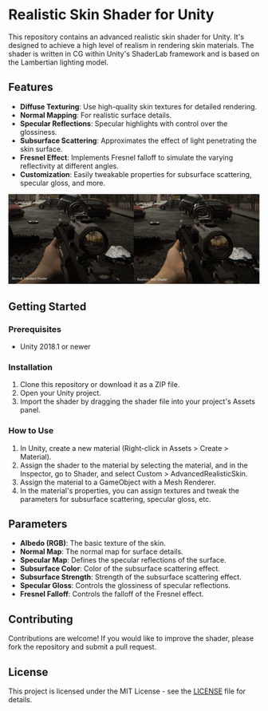 # Realistic Skin Shader for Unity

This repository contains an advanced realistic skin shader for Unity. It's designed to achieve a high level of realism in rendering skin materials. The shader is written in CG within Unity's ShaderLab framework and is based on the Lambertian lighting model.

## Features

- **Diffuse Texturing**: Use high-quality skin textures for detailed rendering.
- **Normal Mapping**: For realistic surface details.
- **Specular Reflections**: Specular highlights with control over the glossiness.
- **Subsurface Scattering**: Approximates the effect of light penetrating the skin surface.
- **Fresnel Effect**: Implements Fresnel falloff to simulate the varying reflectivity at different angles.
- **Customization**: Easily tweakable properties for subsurface scattering, specular gloss, and more.

![Example Image](example.png)

## Getting Started

### Prerequisites

- Unity 2018.1 or newer

### Installation

1. Clone this repository or download it as a ZIP file.
2. Open your Unity project.
3. Import the shader by dragging the shader file into your project's Assets panel.

### How to Use

1. In Unity, create a new material (Right-click in Assets > Create > Material).
2. Assign the shader to the material by selecting the material, and in the Inspector, go to Shader, and select Custom > AdvancedRealisticSkin.
3. Assign the material to a GameObject with a Mesh Renderer.
4. In the material's properties, you can assign textures and tweak the parameters for subsurface scattering, specular gloss, etc.

## Parameters

- **Albedo (RGB)**: The basic texture of the skin.
- **Normal Map**: The normal map for surface details.
- **Specular Map**: Defines the specular reflections of the surface.
- **Subsurface Color**: Color of the subsurface scattering effect.
- **Subsurface Strength**: Strength of the subsurface scattering effect.
- **Specular Gloss**: Controls the glossiness of specular reflections.
- **Fresnel Falloff**: Controls the falloff of the Fresnel effect.

## Contributing

Contributions are welcome! If you would like to improve the shader, please fork the repository and submit a pull request.

## License

This project is licensed under the MIT License - see the [LICENSE](LICENSE) file for details.
